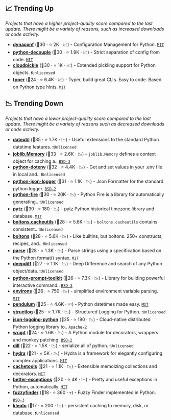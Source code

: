 ## 📈 Trending Up

_Projects that have a higher project-quality score compared to the last update. There might be a variety of reasons, such as increased downloads or code activity._

- <b><a href="https://github.com/rochacbruno/dynaconf">dynaconf</a></b> (🥈30 ·  ⭐ 2K · 📈) - Configuration Management for Python. <code><a href="http://bit.ly/34MBwT8">MIT</a></code>
- <b><a href="https://github.com/henriquebastos/python-decouple">python-decouple</a></b> (🥈30 ·  ⭐ 1.9K · 📈) - Strict separation of config from code. <code><a href="http://bit.ly/34MBwT8">MIT</a></code>
- <b><a href="https://github.com/cloudpipe/cloudpickle">cloudpickle</a></b> (🥇30 ·  ⭐ 1K · 📈) - Extended pickling support for Python objects. <code>❗Unlicensed</code>
- <b><a href="https://github.com/tiangolo/typer">typer</a></b> (🥉24 ·  ⭐ 6.4K · 📈) - Typer, build great CLIs. Easy to code. Based on Python type hints. <code><a href="http://bit.ly/34MBwT8">MIT</a></code>

## 📉 Trending Down

_Projects that have a lower project-quality score compared to the last update. There might be a variety of reasons such as decreased downloads or code activity._

- <b><a href="https://github.com/dateutil/dateutil">dateutil</a></b> (🥇35 ·  ⭐ 1.7K · 📉) - Useful extensions to the standard Python datetime features. <code>❗Unlicensed</code>
- <b><a href="https://joblib.readthedocs.io/en/latest/generated/joblib.Memory.html">joblib.Memory</a></b> (🥇33 ·  ⭐ 2.6K · 📉) - `joblib.Memory` defines a context object for caching a.. <code><a href="http://bit.ly/3aKzpTv">BSD-3</a></code>
- <b><a href="https://github.com/theskumar/python-dotenv">python-dotenv</a></b> (🥇32 ·  ⭐ 4.4K · 📉) - Get and set values in your .env file in local and.. <code>❗Unlicensed</code>
- <b><a href="https://github.com/madzak/python-json-logger">python-json-logger</a></b> (🥈31 ·  ⭐ 1.1K · 📉) - Json Formatter for the standard python logger. <code><a href="http://bit.ly/3rqEWVr">BSD-2</a></code>
- <b><a href="https://github.com/google/python-fire">python-fire</a></b> (🥉30 ·  ⭐ 20K · 📉) - Python Fire is a library for automatically generating.. <code>❗Unlicensed</code>
- <b><a href="https://github.com/stub42/pytz">pytz</a></b> (🥉30 ·  ⭐ 180 · 📉) - pytz Python historical timezone library and database. <code><a href="http://bit.ly/34MBwT8">MIT</a></code>
- <b><a href="https://boltons.readthedocs.io/en/latest/cacheutils.html">boltons.cacheutils</a></b> (🥈28 ·  ⭐ 5.6K · 📉) - `boltons.cacheutils` contains consistent.. <code>❗Unlicensed</code>
- <b><a href="https://github.com/mahmoud/boltons">boltons</a></b> (🥈28 ·  ⭐ 5.6K · 📉) - Like builtins, but boltons. 250+ constructs, recipes, and.. <code>❗Unlicensed</code>
- <b><a href="https://github.com/r1chardj0n3s/parse">parse</a></b> (🥈28 ·  ⭐ 1.3K · 📉) - Parse strings using a specification based on the Python format() syntax. <code><a href="http://bit.ly/34MBwT8">MIT</a></code>
- <b><a href="https://github.com/seperman/deepdiff">deepdiff</a></b> (🥉27 ·  ⭐ 1.1K · 📉) - Deep Difference and search of any Python object/data. <code>❗Unlicensed</code>
- <b><a href="https://github.com/prompt-toolkit/python-prompt-toolkit">python-prompt-toolkit</a></b> (🥉26 ·  ⭐ 7.3K · 📉) - Library for building powerful interactive command.. <code><a href="http://bit.ly/3aKzpTv">BSD-3</a></code>
- <b><a href="https://github.com/sloria/environs">environs</a></b> (🥉26 ·  ⭐ 750 · 📉) - simplified environment variable parsing. <code><a href="http://bit.ly/34MBwT8">MIT</a></code>
- <b><a href="https://github.com/sdispater/pendulum">pendulum</a></b> (🥉25 ·  ⭐ 4.6K · 💤) - Python datetimes made easy. <code><a href="http://bit.ly/34MBwT8">MIT</a></code>
- <b><a href="https://github.com/hynek/structlog">structlog</a></b> (🥉25 ·  ⭐ 1.7K · 📉) - Structured Logging for Python. <code>❗Unlicensed</code>
- <b><a href="https://github.com/bobbui/json-logging-python">json-logging-python</a></b> (🥉25 ·  ⭐ 190 · 📉) - Cloud-native distributed Python logging library to.. <code><a href="http://bit.ly/3nYMfla">Apache-2</a></code>
- <b><a href="https://github.com/GrahamDumpleton/wrapt">wrapt</a></b> (🥉24 ·  ⭐ 1.6K · 📉) - A Python module for decorators, wrappers and monkey patching. <code><a href="http://bit.ly/3rqEWVr">BSD-2</a></code>
- <b><a href="https://github.com/uqfoundation/dill">dill</a></b> (🥉22 ·  ⭐ 1.5K · 📉) - serialize all of python. <code>❗Unlicensed</code>
- <b><a href="https://github.com/facebookresearch/hydra">hydra</a></b> (🥉21 ·  ⭐ 5K · 📉) - Hydra is a framework for elegantly configuring complex applications. <code><a href="http://bit.ly/34MBwT8">MIT</a></code>
- <b><a href="https://github.com/tkem/cachetools">cachetools</a></b> (🥉21 ·  ⭐ 1.1K · 📉) - Extensible memoizing collections and decorators. <code><a href="http://bit.ly/34MBwT8">MIT</a></code>
- <b><a href="https://github.com/Qix-/better-exceptions">better-exceptions</a></b> (🥉20 ·  ⭐ 4K · 📉) - Pretty and useful exceptions in Python, automatically. <code><a href="http://bit.ly/34MBwT8">MIT</a></code>
- <b><a href="https://github.com/amjith/fuzzyfinder">fuzzyfinder</a></b> (🥉18 ·  ⭐ 360 · 💀) - Fuzzy Finder implemented in Python. <code><a href="http://bit.ly/3aKzpTv">BSD-3</a></code>
- <b><a href="https://github.com/uqfoundation/klepto">klepto</a></b> (🥉17 ·  ⭐ 200 · 📉) - persistent caching to memory, disk, or database. <code>❗Unlicensed</code>

